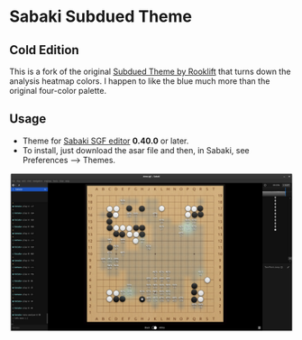 # Sabaki Subdued Theme

## Cold Edition

This is a fork of the original [Subdued Theme by Rooklift](https://github.com/rooklift/sabaki_subdued_theme_40) that turns down the analysis heatmap colors.
I happen to like the blue much more than the original four-color palette.

## Usage

* Theme for [Sabaki SGF editor](https://github.com/yishn/Sabaki) **0.40.0** or later.
* To install, just download the asar file and then, in Sabaki, see Preferences --> Themes.

![Theme Screenshot](screenshot.png)
